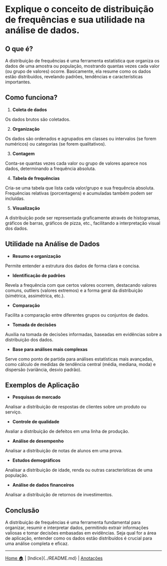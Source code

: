 # Explique o conceito de distribuição de frequências e sua utilidade na análise de dados.



## O que é?

A distribuição de frequências é uma ferramenta estatística que organiza os dados de uma amostra ou população, mostrando quantas vezes cada valor (ou grupo de valores) ocorre. Basicamente, ela resume como os dados estão distribuídos, revelando padrões, tendências e características importantes.

## Como funciona?

1. **Coleta de dados** 

Os dados brutos são coletados.

2. **Organização** 

Os dados são ordenados e agrupados em classes ou intervalos (se forem numéricos) ou categorias (se forem qualitativos).

3. **Contagem** 

Conta-se quantas vezes cada valor ou grupo de valores aparece nos dados, determinando a frequência absoluta.

4. **Tabela de frequências** 

Cria-se uma tabela que lista cada valor/grupo e sua frequência absoluta. Frequências relativas (porcentagens) e acumuladas também podem ser incluídas.

5. **Visualização** 

A distribuição pode ser representada graficamente através de histogramas, gráficos de barras, gráficos de pizza, etc., facilitando a interpretação visual dos dados.

## Utilidade na Análise de Dados

* **Resumo e organização** 

Permite entender a estrutura dos dados de forma clara e concisa.

* **Identificação de padrões** 

Revela a frequência com que certos valores ocorrem, destacando valores comuns, outliers (valores extremos) e a forma geral da distribuição (simétrica, assimétrica, etc.).
* **Comparação** 

Facilita a comparação entre diferentes grupos ou conjuntos de dados.

* **Tomada de decisões** 

Auxilia na tomada de decisões informadas, baseadas em evidências sobre a distribuição dos dados.

* **Base para análises mais complexas** 

Serve como ponto de partida para análises estatísticas mais avançadas, como cálculo de medidas de tendência central (média, mediana, moda) e dispersão (variância, desvio padrão).

## Exemplos de Aplicação

* **Pesquisas de mercado** 

Analisar a distribuição de respostas de clientes sobre um produto ou serviço.

* **Controle de qualidade** 

Avaliar a distribuição de defeitos em uma linha de produção.

* **Análise de desempenho** 

Analisar a distribuição de notas de alunos em uma prova.

* **Estudos demográficos** 

Analisar a distribuição de idade, renda ou outras características de uma população.

* **Análise de dados financeiros** 

Analisar a distribuição de retornos de investimentos.

## Conclusão

A distribuição de frequências é uma ferramenta fundamental para organizar, resumir e interpretar dados, permitindo extrair informações valiosas e tomar decisões embasadas em evidências. Seja qual for a área de aplicação, entender como os dados estão distribuídos é crucial para uma análise completa e eficaz. 

-----

[Home 🏠](../../README.md) | [Indice]{../README.md} | [Anotações](../anotacoes.md)
